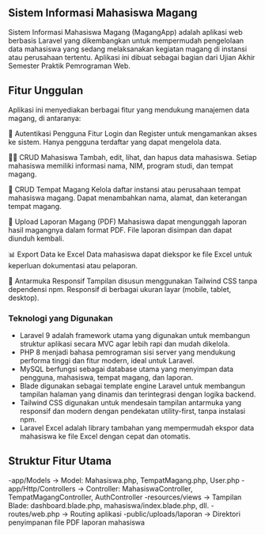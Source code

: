 

## Sistem Informasi Mahasiswa Magang

Sistem Informasi Mahasiswa Magang (MagangApp) adalah aplikasi web berbasis Laravel yang dikembangkan untuk mempermudah pengelolaan data mahasiswa yang sedang melaksanakan kegiatan magang di instansi atau perusahaan tertentu. Aplikasi ini dibuat sebagai bagian dari Ujian Akhir Semester Praktik Pemrograman Web.


## Fitur Unggulan
Aplikasi ini menyediakan berbagai fitur yang mendukung manajemen data magang, di antaranya:

🔐 Autentikasi Pengguna
    Fitur Login dan Register untuk mengamankan akses ke sistem.
    Hanya pengguna terdaftar yang dapat mengelola data.

👨‍🎓 CRUD Mahasiswa
    Tambah, edit, lihat, dan hapus data mahasiswa.
    Setiap mahasiswa memiliki informasi nama, NIM, program studi, dan tempat magang.

🏢 CRUD Tempat Magang
    Kelola daftar instansi atau perusahaan tempat mahasiswa magang.
    Dapat menambahkan nama, alamat, dan keterangan tempat magang.

📄 Upload Laporan Magang (PDF)
    Mahasiswa dapat mengunggah laporan hasil magangnya dalam format PDF.
    File laporan disimpan dan dapat diunduh kembali.

📊 Export Data ke Excel
    Data mahasiswa dapat diekspor ke file Excel untuk keperluan dokumentasi atau pelaporan.

📱 Antarmuka Responsif
    Tampilan disusun menggunakan Tailwind CSS tanpa dependensi npm.
    Responsif di berbagai ukuran layar (mobile, tablet, desktop).



###  Teknologi yang Digunakan

- Laravel 9 adalah framework utama yang digunakan untuk membangun struktur aplikasi secara MVC agar lebih rapi dan mudah dikelola.
- PHP 8 menjadi bahasa pemrograman sisi server yang mendukung performa tinggi dan fitur modern, ideal untuk Laravel.
- MySQL berfungsi sebagai database utama yang menyimpan data pengguna, mahasiswa, tempat magang, dan laporan.
- Blade digunakan sebagai template engine Laravel untuk membangun tampilan halaman yang dinamis dan terintegrasi dengan logika backend.
- Tailwind CSS digunakan untuk mendesain tampilan antarmuka yang responsif dan modern dengan pendekatan utility-first, tanpa instalasi npm.
- Laravel Excel adalah library tambahan yang mempermudah ekspor data mahasiswa ke file Excel dengan cepat dan otomatis.

## Struktur Fitur Utama
-app/Models → Model: Mahasiswa.php, TempatMagang.php, User.php
-app/Http/Controllers → Controller: MahasiswaController, TempatMagangController, AuthController
-resources/views → Tampilan Blade: dashboard.blade.php, mahasiswa/index.blade.php, dll.
-routes/web.php → Routing aplikasi
-public/uploads/laporan → Direktori penyimpanan file PDF laporan mahasiswa

